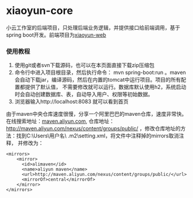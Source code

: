 # xiaoyun-core
小云工作室的后端项目，只处理后端业务逻辑，并提供接口给前端调用，基于spring boot开发。前端项目为[xiaoyun-web](http://git.oschina.net/xiaoyun_studio/xiaoyun-web)

### 使用教程
1. 使用git或者svn下载源码，也可以在本页面直接下载zip压缩包
2. 命令行中进入项目根目录，然后执行命令： mvn spring-boot:run 。maven会自动下载jar，编译源码，然后在内置的tomcat中运行项目。项目的所有配置都提供了默认值，
不需要修改就可以运行。数据库默认使用h2，系统启动时会自动创建数据库、表，自动导入用户、权限等初始数据。
3. 浏览器输入http://localhost:8083  就可以看到首页


由于maven中央仓库速度很慢，分享一个阿里巴巴的maven仓库，速度非常快。在线搜索地址：[maven.aliyun.com](http://maven.aliyun.com/nexus/),
仓库地址：http://maven.aliyun.com/nexus/content/groups/public/ ，修改仓库地址的方法：找到C:\Users\用户名\ .m2\setting.xml，将文件中注释掉的mirrors取消注释，
并修改为：
```
<mirrors>
    <mirror>
      <id>alimaven</id>
      <name>aliyun maven</name>
      <url>http://maven.aliyun.com/nexus/content/groups/public/</url>
      <mirrorOf>central</mirrorOf>
    </mirror>
</mirrors>
```

